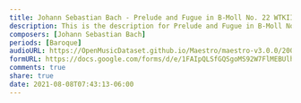 ```yaml
---
title: Johann Sebastian Bach - Prelude and Fugue in B-Moll No. 22 WTKII (1)
description: This is the description for Prelude and Fugue in B-Moll No. 22 WTKII by Johann Sebastian Bach
composers: [Johann Sebastian Bach]
periods: [Baroque]
audioURL: https://OpenMusicDataset.github.io/Maestro/maestro-v3.0.0/2004/MIDI-Unprocessed_XP_03_R1_2004_01-02_ORIG_MID--AUDIO_03_R1_2004_01_Track01_wav.midi
formURL: https://docs.google.com/forms/d/e/1FAIpQLSfGQSgoMS92W7FlMEBUlhIEFLgsrg_iPLE8KPvt7-XMUzu2zg/viewform
comments: true
share: true
date: 2021-08-08T07:43:13-06:00
---
```

